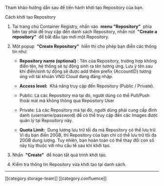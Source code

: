 Tham khảo hướng dẫn sau để tiến hành khởi tạo Repository của bạn.

Cách khởi tạo Repository
1. Tại trang chủ Container Registry, nhấn vào  **menu "Repository"**  phía bên tay phải để truy cập đến danh sách Repository, nhấn nút  **"Create a repository"**  để bắt đầu tạo mới một Repository.
1. Một popup  **"Create Repository"**  hiển thị cho phép bạn điền các thông tin như:
    *  **Repository name (optional)** : Tên của Repository, trường hợp không điền tên, hệ thống sẽ tự động sinh ra tên tương ứng. Lưu ý tên sau khi điền/sinh tự động sẽ được add thêm prefix {AccountID} tương ứng với tài khoản VNG Cloud đang đăng nhập.
    *  **Access level:**  Khả năng truy cập đến Repository (Public / Private). 
    * Public: Là các Repository mà tại đó, người dùng có thể Pull/Push thoải mái mà không thông qua Repository User
    * Private: Là các Repository mà tại đó, người dùng phải cung cấp đinh danh (username/password) để có thể truy cập đến các Images được quản lý tại Repository này.

    
    *  **Quota Limit:**  Dung lượng lưu trữ tối đa mà Repository có thể lưu trữ. Ví dụ bạn điền 20GB, thì Repository của bạn chỉ có thể lưu trữ tối đa 20GB dung lượng. Tuy nhiên, bạn hoàn toàn có thể thay đổi con số này tùy thuộc với nhu cầu tế sau khi khởi tạo.

    
1. Nhấn  **"Create"**  để hoàn tất quá trình khởi tạo.
1. Kiểm tra thông tin Repository vừa khởi tạo tại danh sách.



*****

[[category.storage-team]] 
[[category.confluence]] 
